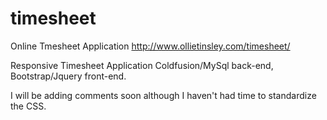 # timesheet
Online Tmesheet Application
http://www.ollietinsley.com/timesheet/

Responsive Timesheet Application
Coldfusion/MySql back-end, Bootstrap/Jquery front-end.

I will be adding comments soon although I haven't had time to standardize the CSS.

